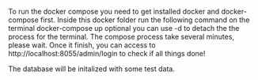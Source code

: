 To run the docker compose you need to get installed docker and docker-compose first.
Inside this docker folder run the following command on the terminal
docker-compose up
optional you can use -d to detach the the process for the terminal.
The compose process take several minutes, please wait.
Once it finish, you can access to http://localhost:8055/admin/login to check if all things done!

The database will be initalized with some test data.
